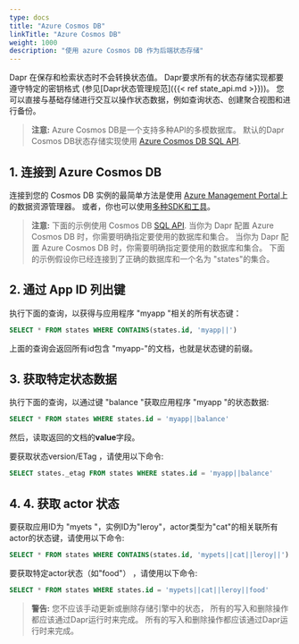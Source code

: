 ```yaml
---
type: docs
title: "Azure Cosmos DB"
linkTitle: "Azure Cosmos DB"
weight: 1000
description: "使用 azure Cosmos DB 作为后端状态存储"
---
```


Dapr 在保存和检索状态时不会转换状态值。 Dapr要求所有的状态存储实现都要遵守特定的密钥格式 (参见[Dapr状态管理规范]({{< ref state_api.md >}}))。 您可以直接与基础存储进行交互以操作状态数据，例如查询状态、创建聚合视图和进行备份。

> **注意:** Azure Cosmos DB是一个支持多种API的多模数据库。 默认的Dapr Cosmos DB状态存储实现使用 [Azure Cosmos DB SQL API](https://docs.microsoft.com/en-us/azure/cosmos-db/sql-query-getting-started).

## 1. 连接到 Azure Cosmos DB

连接到您的 Cosmos DB 实例的最简单方法是使用 [Azure Management Portal](https://portal.azure.com)上的数据资源管理器。 或者，你也可以使用[多种SDK和工具](https://docs.microsoft.com/en-us/azure/cosmos-db/mongodb-introduction)。

> **注意:** 下面的示例使用 Cosmos DB [SQL API](https://docs.microsoft.com/en-us/azure/cosmos-db/sql-query-getting-started). 当你为 Dapr 配置 Azure Cosmos DB 时，你需要明确指定要使用的数据库和集合。 当你为 Dapr 配置 Azure Cosmos DB 时，你需要明确指定要使用的数据库和集合。 下面的示例假设你已经连接到了正确的数据库和一个名为 "states"的集合。

## 2. 通过 App ID 列出键

执行下面的查询，以获得与应用程序 "myapp "相关的所有状态键：

```sql
SELECT * FROM states WHERE CONTAINS(states.id, 'myapp||')
```

上面的查询会返回所有id包含 "myapp-"的文档，也就是状态键的前缀。

## 3. 获取特定状态数据

执行下面的查询，以通过键 "balance "获取应用程序 "myapp "的状态数据:

```sql
SELECT * FROM states WHERE states.id = 'myapp||balance'
```

然后，读取返回的文档的**value**字段。

要获取状态version/ETag ，请使用以下命令:

```sql
SELECT states._etag FROM states WHERE states.id = 'myapp||balance'
```

## 4. 4. 获取 actor 状态

要获取应用ID为 "myets "，实例ID为"leroy"，actor类型为"cat"的相关联所有actor的状态键，请使用以下命令:

```sql
SELECT * FROM states WHERE CONTAINS(states.id, 'mypets||cat||leroy||')
```

要获取特定actor状态（如"food"） ，请使用以下命令:

```sql
SELECT * FROM states WHERE states.id = 'mypets||cat||leroy||food'
```

> **警告:** 您不应该手动更新或删除存储引擎中的状态， 所有的写入和删除操作都应该通过Dapr运行时来完成。 所有的写入和删除操作都应该通过Dapr运行时来完成。
